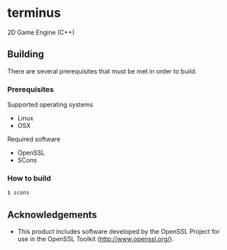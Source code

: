 # terminus
2D Game Engine (C++)

## Building
There are several prerequisites that must be met in order to build.

### Prerequisites
Supported operating systems
- Linux
- OSX

Required software
- OpenSSL
- SCons

### How to build
```bash
$ scons
```

## Acknowledgements
- This product includes software developed by the OpenSSL Project for use in the OpenSSL Toolkit (http://www.openssl.org/).
